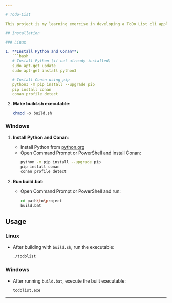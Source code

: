 ```yaml
---

# Todo-List

This project is my learning exercise in developing a ToDo List cli application.

## Installation

### Linux

1. **Install Python and Conan**:
   ```bash
   # Install Python (if not already installed)
   sudo apt-get update
   sudo apt-get install python3

   # Install Conan using pip
   python3 -m pip install --upgrade pip
   pip install conan
   conan profile detect
   ```

2. **Make build.sh executable**:
   ```bash
   chmod +x build.sh
   ```

### Windows

1. **Install Python and Conan**:
   - Install Python from [python.org](https://www.python.org/downloads/)
   - Open Command Prompt or PowerShell and install Conan:
     ```bash
     python -m pip install --upgrade pip
     pip install conan
     conan profile detect
     ```

2. **Run build.bat**:
   - Open Command Prompt or PowerShell and run:
     ```bash
     cd path\to\project
     build.bat
     ```

## Usage

### Linux

- After building with `build.sh`, run the executable:
  ```bash
  ./todolist
  ```

### Windows

- After running `build.bat`, execute the built executable:
  ```bash
  todolist.exe
  ```

---
```


